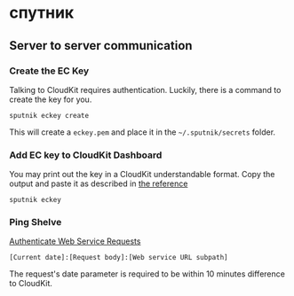 # спутник

## Server to server communication

### Create the EC Key

Talking to CloudKit requires authentication. Luckily, there is a command to create the key for you.

`sputnik eckey create`

This will create a `eckey.pem` and place it in the `~/.sputnik/secrets` folder.

### Add EC key to CloudKit Dashboard

You may print out the key in a CloudKit understandable format. Copy the output and paste it as described in [the reference](https://developer.apple.com/library/content/documentation/DataManagement/Conceptual/CloutKitWebServicesReference/SettingUpWebServices/SettingUpWebServices.html#//apple_ref/doc/uid/TP40015240-CH24-SW8)

`sputnik eckey`

### Ping Shelve

[Authenticate Web Service Requests](https://developer.apple.com/library/content/documentation/DataManagement/Conceptual/CloutKitWebServicesReference/SettingUpWebServices/SettingUpWebServices.html#//apple_ref/doc/uid/TP40015240-CH24-SW9)

`[Current date]:[Request body]:[Web service URL subpath]`

The request's date parameter is required to be within 10 minutes difference to CloudKit.


